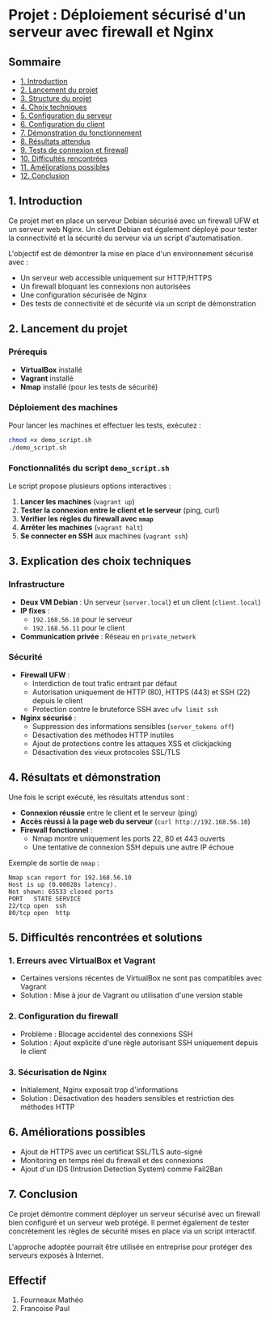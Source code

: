 # Projet : Déploiement sécurisé d'un serveur avec firewall et Nginx

## Sommaire
- [1. Introduction](#1-introduction)
- [2. Lancement du projet](#2-lancement-du-projet)
- [3. Structure du projet](#3-structure-du-projet)
- [4. Choix techniques](#4-choix-techniques)
- [5. Configuration du serveur](#5-configuration-du-serveur)
- [6. Configuration du client](#6-configuration-du-client)
- [7. Démonstration du fonctionnement](#7-démonstration-du-fonctionnement)
- [8. Résultats attendus](#8-résultats-attendus)
- [9. Tests de connexion et firewall](#9-tests-de-connexion-et-firewall)
- [10. Difficultés rencontrées](#10-difficultés-rencontrées)
- [11. Améliorations possibles](#11-améliorations-possibles)
- [12. Conclusion](#12-conclusion)

## 1. Introduction
Ce projet met en place un serveur Debian sécurisé avec un firewall UFW et un serveur web Nginx. Un client Debian est également déployé pour tester la connectivité et la sécurité du serveur via un script d'automatisation.

L'objectif est de démontrer la mise en place d'un environnement sécurisé avec :
- Un serveur web accessible uniquement sur HTTP/HTTPS
- Un firewall bloquant les connexions non autorisées
- Une configuration sécurisée de Nginx
- Des tests de connectivité et de sécurité via un script de démonstration

## 2. Lancement du projet
### Prérequis
- **VirtualBox** installé
- **Vagrant** installé
- **Nmap** installé (pour les tests de sécurité)

### Déploiement des machines
Pour lancer les machines et effectuer les tests, exécutez :
```bash
chmod +x demo_script.sh
./demo_script.sh
```

### Fonctionnalités du script `demo_script.sh`
Le script propose plusieurs options interactives :
1. **Lancer les machines** (`vagrant up`)
2. **Tester la connexion entre le client et le serveur** (ping, curl)
3. **Vérifier les règles du firewall avec `nmap`**
4. **Arrêter les machines** (`vagrant halt`)
5. **Se connecter en SSH** aux machines (`vagrant ssh`)

## 3. Explication des choix techniques
### **Infrastructure**
- **Deux VM Debian** : Un serveur (`server.local`) et un client (`client.local`)
- **IP fixes** :
  - `192.168.56.10` pour le serveur
  - `192.168.56.11` pour le client
- **Communication privée** : Réseau en `private_network`

### **Sécurité**
- **Firewall UFW** :
  - Interdiction de tout trafic entrant par défaut
  - Autorisation uniquement de HTTP (80), HTTPS (443) et SSH (22) depuis le client
  - Protection contre le bruteforce SSH avec `ufw limit ssh`
- **Nginx sécurisé** :
  - Suppression des informations sensibles (`server_tokens off`)
  - Désactivation des méthodes HTTP inutiles
  - Ajout de protections contre les attaques XSS et clickjacking
  - Désactivation des vieux protocoles SSL/TLS

## 4. Résultats et démonstration
Une fois le script exécuté, les résultats attendus sont :
- **Connexion réussie** entre le client et le serveur (ping)
- **Accès réussi à la page web du serveur** (`curl http://192.168.56.10`)
- **Firewall fonctionnel** :
  - Nmap montre uniquement les ports 22, 80 et 443 ouverts
  - Une tentative de connexion SSH depuis une autre IP échoue

Exemple de sortie de `nmap` :
```
Nmap scan report for 192.168.56.10
Host is up (0.00028s latency).
Not shown: 65533 closed ports
PORT   STATE SERVICE
22/tcp open  ssh
80/tcp open  http
```

## 5. Difficultés rencontrées et solutions
### **1. Erreurs avec VirtualBox et Vagrant**
- Certaines versions récentes de VirtualBox ne sont pas compatibles avec Vagrant
- Solution : Mise à jour de Vagrant ou utilisation d'une version stable

### **2. Configuration du firewall**
- Problème : Blocage accidentel des connexions SSH
- Solution : Ajout explicite d'une règle autorisant SSH uniquement depuis le client

### **3. Sécurisation de Nginx**
- Initialement, Nginx exposait trop d'informations
- Solution : Désactivation des headers sensibles et restriction des méthodes HTTP

## 6. Améliorations possibles
- Ajout de HTTPS avec un certificat SSL/TLS auto-signé
- Monitoring en temps réel du firewall et des connexions
- Ajout d'un IDS (Intrusion Detection System) comme Fail2Ban

## 7. Conclusion
Ce projet démontre comment déployer un serveur sécurisé avec un firewall bien configuré et un serveur web protégé. Il permet également de tester concrètement les règles de sécurité mises en place via un script interactif.

L'approche adoptée pourrait être utilisée en entreprise pour protéger des serveurs exposés à Internet.

## Effectif

1. Fourneaux Mathéo
2. Francoise Paul 

